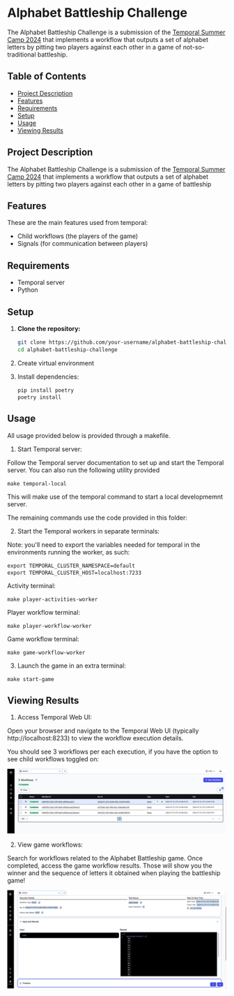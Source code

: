 # Alphabet Battleship Challenge

The Alphabet Battleship Challenge is a submission of the [Temporal Summer Camp 2024](https://temporal.io/blog/announcing-the-temporal-summer-camp-2024-competition) 
that implements a workflow that outputs a set of alphabet letters by pitting two players against each other in a game of not-so-traditional battleship.

## Table of Contents

- [Project Description](#project-description)
- [Features](#features)
- [Requirements](#requirements)
- [Setup](#setup)
- [Usage](#usage)
- [Viewing Results](#viewing-results)

## Project Description

The Alphabet Battleship Challenge is a submission of the [Temporal Summer Camp 2024](https://temporal.io/blog/announcing-the-temporal-summer-camp-2024-competition) 
that implements a workflow that outputs a set of alphabet letters by pitting two players against each other in a game of battleship

## Features

These are the main features used from temporal:

- Child workflows (the players of the game)
- Signals (for communication between players)

## Requirements

- Temporal server
- Python

## Setup

1. **Clone the repository:**

   ```bash
   git clone https://github.com/your-username/alphabet-battleship-challenge.git
   cd alphabet-battleship-challenge
   ```

2. Create virtual environment

3. Install dependencies:

    ```
    pip install poetry
    poetry install
    ```

## Usage

All usage provided below is provided through a makefile.

1. Start Temporal server:

Follow the Temporal server documentation to set up and start the Temporal server. You can also
run the following utility provided 

```
make temporal-local
```

This will make use of the temporal command to start a local developmemnt server. 

The remaining commands use the code provided in this folder:

2. Start the Temporal workers in separate terminals:

Note: you'll need to export the variables needed for temporal in the environments 
running the worker, as such:

```
export TEMPORAL_CLUSTER_NAMESPACE=default 
export TEMPORAL_CLUSTER_HOST=localhost:7233
```


Activity terminal:

```
make player-activities-worker
```

Player workflow terminal: 

```
make player-workflow-worker
```

Game workflow terminal: 

```
make game-workflow-worker
```


3. Launch the game in an extra terminal:

```
make start-game
```


## Viewing Results

1. Access Temporal Web UI:

Open your browser and navigate to the Temporal Web UI (typically http://localhost:8233) to view the workflow execution details.

You should see 3 workflows per each execution, if you have the option to see child workflows toggled on:

![workflows](media/workflows.png)

2. View game workflows:
        
Search for workflows related to the Alphabet Battleship game. Once completed, access 
the game workflow results. Those will show you the winner and the sequence of letters it 
obtained when playing the battleship game!

![workflows](media/output.png)
